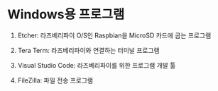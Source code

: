 # Windows용 프로그램

1. Etcher: 라즈베리파이 O/S인 Raspbian을 MicroSD 카드에 굽는 프로그램

2. Tera Term: 라즈베리파이와 연결하는 터미널 프로그램

3. Visual Studio Code: 라즈베리파이를 위한 프로그램 개발 툴

4. FileZilla: 파일 전송 프로그램

